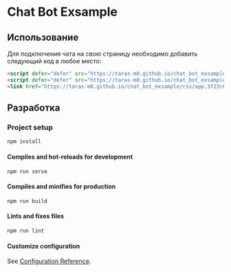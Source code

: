 # Chat Bot Exsample
## Использование
Для подключения чата на свою страницу необходимо добавить следующий код в любое место:
```html
<script defer="defer" src="https://taras-m0.github.io/chat_bot_exsample/js/chunk-vendors.02f6ac86.js"></script>
<script defer="defer" src="https://taras-m0.github.io/chat_bot_exsample/js/app.ef6cb67f.js"></script>
<link href="https://taras-m0.github.io/chat_bot_exsample/css/app.3f23c6a3.css" rel="stylesheet">
```


## Разработка
### Project setup
```
npm install
```

#### Compiles and hot-reloads for development
```
npm run serve
```

#### Compiles and minifies for production
```
npm run build
```

#### Lints and fixes files
```
npm run lint
```

#### Customize configuration
See [Configuration Reference](https://cli.vuejs.org/config/).
